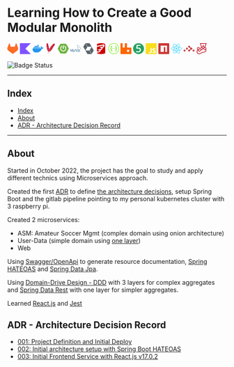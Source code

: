 # Learning How to Create a Good Modular Monolith

[<img src="doc/icons/gitlab-color.svg" width="25px"/>](https://about.gitlab.com/)
[<img src="doc/icons/kotlin-color.svg" width="25px"/>](https://kotlinlang.org/)
[<img src="doc/icons/docker-color.svg" width="25px"/>](https://www.docker.com/)
[<img src="doc/icons/apachemaven-color.svg" width="25px"/>](https://maven.apache.org/)
[<img src="doc/icons/springboot-color.svg" width="25px"/>](https://spring.io/projects/spring-boot/)
[<img src="doc/icons/mysql-color.svg" width="25px"/>](https://www.mysql.com/)
[<img src="doc/icons/hibernate-color.svg" width="25px"/>](https://spring.io/projects/spring-data-jpa)
[<img src="doc/icons/flyway-color.svg" width="25px"/>](https://flywaydb.org/)
[<img src="doc/icons/swagger-color.svg" width="25px"/>](https://swagger.io/)
[<img src="doc/icons/rabbitmq-color.svg" width="25px"/>](https://www.rabbitmq.com/)
[<img src="doc/icons/junit5-color.svg" width="25px"/>](https://junit.org/junit5/)
[<img src="doc/icons/javascript-color.svg" width="25px"/>](https://developer.mozilla.org/en-US/docs/Web/javascript)
[<img src="doc/icons/npm-color.svg" width="25px"/>](https://www.npmjs.com/)
[<img src="doc/icons/react-color.svg" width="25px"/>](https://react.dev/)
[<img src="doc/icons/reactrouter-color.svg" width="25px"/>](https://reactrouter.com/en/main)
[<img src="doc/icons/jest-color.svg" width="25px"/>](https://jestjs.io/)

![Badge Status](https://img.shields.io/badge/STATUS-DEVELOPMENT-green)

---

## Index

- [Index](#index)
- [About](#about)
- [ADR - Architecture Decision Record](#adr---architecture-decision-record)

---

## About

Started in October 2022, the project has the goal to study and apply different technics using Microservices approach.

Created the first [ADR](https://adr.github.io/) to define [the architecture decisions](/doc/arch),
setup Spring Boot and the gitlab pipeline pointing to my personal kubernetes cluster with 3 raspberry pi.

Created 2 microservices: 
- ASM: Amateur Soccer Mgmt (complex domain using onion architecture)
- User-Data (simple domain using [one layer](https://spring.io/projects/spring-data-rest))
- Web

Using [Swagger/OpenApi](https://swagger.io/) to generate resource documentation,
[Spring HATEOAS](https://spring.io/projects/spring-hateoas) and
[Spring Data Jpa](https://spring.io/projects/spring-data-jpa).

Using [Domain-Drive Design - DDD](https://martinfowler.com/bliki/DomainDrivenDesign.html) with 3 layers for complex aggregates and 
[Spring Data Rest](https://spring.io/projects/spring-data-rest) with one layer for simpler aggregates.

Learned [React.js](https://react.dev/) and [Jest](https://jestjs.io/)

## ADR - Architecture Decision Record

- [001: Project Definition and Initial Deploy](doc/arch/ADR-001-Project-definition-and-initial-deploy.md)
- [002: Initial architecture setup with Spring Boot HATEOAS](doc/arch/ADR-002-Initial-architecture-setup-with-spring-boot-hateoas.md)
- [003: Initial Frontend Service with React.js v17.0.2](doc/arch/ADR-003-Initial-frontend-service-with-react-js-v17-0-2.md)